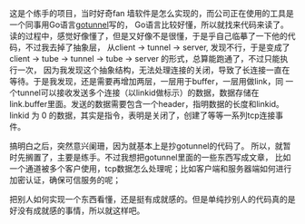 这是个练手的项目，当时好奇fan  墙软件是怎么实现的，而公司正在使用的工具是一个同事用Go语言[gotunnel](https://github.com/shahuwang/gotunnel)写的，
Go语言比较好懂，所以就找来代码来读了。读的过程中，感觉好像懂了，但是又好像不是很懂，于是乎自己临摹了一下他的代码，不过我去掉了抽象层，
从client -> tunnel -> server, 发现不行，于是变成了 client -> tube -> tunnel -> tube -> server 的形式，总算能跑通了，不过只能执行一次，
因为我发现这个抽象结构，无法处理连接的关闭，导致了长连接一直在等待。于是我发现，还是需要再增加两层，一层用于buffer，一层用做link，同
一个tunnel可以接收发送多个连接（以linkid做标示）的数据，数据存储在link.buffer里面。发送的数据需要包含一个header，指明数据的长度和linkid。
linkid 为 0 的数据，其实是指令，表明是关闭了，创建了等等一系列tcp连接事件。

搞明白之后，突然意兴阑珊，因为就基本上是抄gotunnel的代码了。 所以，就暂时先搁置了，主要是练手。不过我想把gotunnel里面的一些东西写成文章，
比如一个通道被多个客户使用，tcp数据怎么处理呢；比如客户端和服务器端如何进行加密认证，确保可信服务的呢；

把别人如何实现一个东西看懂，还是挺有成就感的。但是单纯抄别人的代码真的是好没有成就感的事情，所以就这样吧。
